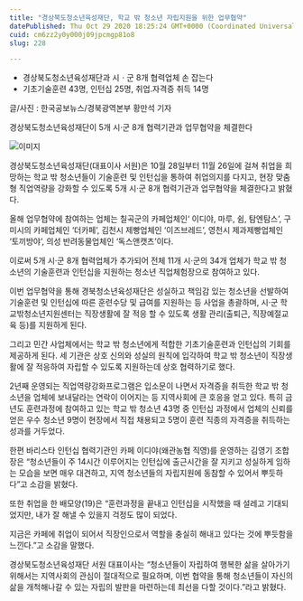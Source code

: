 ```yaml
---
title: "경상북도청소년육성재단, 학교 밖 청소년 자립지원을 위한 업무협약"
datePublished: Thu Oct 29 2020 18:25:24 GMT+0000 (Coordinated Universal Time)
cuid: cm6zz2y0y000j09jpcmgp81o8
slug: 228

---
```



- 경상북도청소년육성재단과 시ㆍ군 8개 협력업체 손 잡는다
- 기초기술훈련 43명, 인턴십 25명, 취업․자격증 취득 14명

글/사진 : 한국공보뉴스/경북광역본부 황만석 기자

경상북도청소년육성재단이 5개 시‧군 8개 협력기관과 업무협약을 체결한다

![이미지](https://cdn.hashnode.com/res/hashnode/image/upload/v1739247543114/6c8ca17e-4a18-4a06-b4ce-7beb219ccb2e.jpeg)

경상북도청소년육성재단(대표이사 서원)은 10월 28일부터 11월 26일에 걸쳐 취업을 희망하는 학교 밖 청소년들이 기술훈련 및 인턴십을 통하여 취업의지를 다지고, 현장 맞춤형 직업역량을 강화할 수 있도록 5개 시‧군 8개 협력기관과 업무협약을 체결한다고 밝혔다.

올해 업무협약에 참여하는 업체는 칠곡군의 카페업체인‘ 이디야, 마루, 쉼, 탐엔탐스’, 구미시의 카페업체인 ‘더카페’, 김천시 제빵업체인 ‘이즈브레드’, 영천시 제과제빵업체인 ‘토끼방야’, 의성 반려동물업체인 ‘독스앤캣츠’이다.

이로써 5개 시‧군 8개 협력업체가 추가되어 전체 11개 시‧군의 34개 업체가 학교 밖 청소년의 기술훈련과 인턴십을 지원하는 청소년 직업체험장으로 참여하고 있다.

이번 업무협약을 통해 경북청소년육성재단은 성실하고 책임감 있는 청소년을 선발하여 기술훈련 및 인턴십에 따른 훈련수당 및 급여를 지원하는 등 사업을 총괄하며, 시‧군 학교밖청소년지원센터는 직장생활에 잘 적응 할 수 있도록 생활 관리(출퇴근, 직장예절교육 등)를 지원하게 된다.

그리고 민간 사업체에서는 학교 밖 청소년에게 적합한 기초기술훈련과 인턴십의 기회를 제공하게 된다. 세 기관은 상호 신의와 성실의 원칙에 입각하여 학교 밖 청소년이 직장생활에 잘 적응하여 자립할 수 있도록 지원하는데 상호 협력하기로 했다.

2년째 운영되는 직업역량강화프로그램은 입소문이 나면서 자격증을 취득한 학교 밖 청소년을 업체에 보내달라는 연락이 이어지는 등 지역사회에 큰 호응을 얻고 있다. 특히 금년도 훈련과정에 참여하고 있는 학교 밖 청소년 43명 중 인턴십 과정에서 업체의 신뢰를 얻은 우수 청소년 9명이 현장에서 직접 채용되고 5명이 훈련 직종의 자격증을 취득하는 성과를 거두었다.

한편 바리스타 인턴십 협력기관인 카페 이디야(왜관농협 직영)를 운영하는 김영기 조합장은 “청소년들이 주 14시간 이루어지는 인턴십에 출근시간을 잘 지키고 성실하게 임하는 모습을 보면 매우 대견하고, 지역 청소년들의 자립지원에 동참할 수 있어서 뿌듯하다”고 소감을 밝혔다.

또한 취업을 한 배모양(19)은 “훈련과정을 끝내고 인턴십을 시작했을 때 설레고 기대되었지만, 내가 잘 해낼 수 있을지 걱정도 많이 되었다.

지금은 카페에 취업이 되어서 직장인으로서 역할을 충실히 해내고 있다는 것에 뿌듯함을 느낀다.”고 소감을 말했다.

경상북도청소년육성재단 서원 대표이사는 “청소년들이 자립하여 행복한 삶을 살아가기 위해서는 지역사회의 관심이 절대적으로 필요하며, 이번 협약을 통해 청소년들이 자신의 삶을 개척해나갈 수 있는 자립의 발판을 마련하는데 최선을 다할 것이다.”라고 밝혔다.